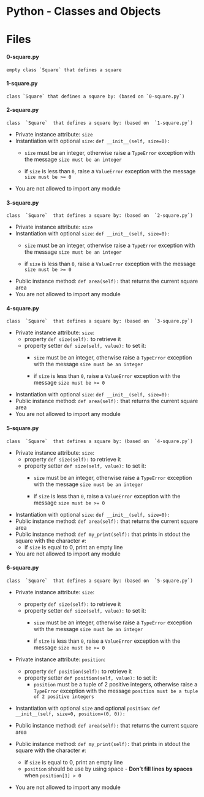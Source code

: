 # Python - Classes and Objects


# Files

#### 0-square.py
	empty class `Square` that defines a square
#### 1-square.py
	class `Square` that defines a square by: (based on `0-square.py`)
#### 2-square.py
	class  `Square`  that defines a square by: (based on  `1-square.py`)

-   Private instance attribute:  `size`
-   Instantiation with optional  `size`:  `def __init__(self, size=0):`
    -   `size`  must be an integer, otherwise raise a  `TypeError`  exception with the message  `size must be an integer`  
        
    -   if  `size`  is less than  `0`, raise a  `ValueError`  exception with the message  `size must be >= 0`
-   You are not allowed to import any module
#### 3-square.py
	class  `Square`  that defines a square by: (based on  `2-square.py`)

-   Private instance attribute:  `size`
-   Instantiation with optional  `size`:  `def __init__(self, size=0):`
    -   `size`  must be an integer, otherwise raise a  `TypeError`  exception with the message  `size must be an integer`  
        
    -   if  `size`  is less than  `0`, raise a  `ValueError`  exception with the message  `size must be >= 0`
-   Public instance method:  `def area(self):`  that returns the current square area
-   You are not allowed to import any module
#### 4-square.py
	class  `Square`  that defines a square by: (based on  `3-square.py`)

-   Private instance attribute:  `size`:
    -   property  `def size(self):`  to retrieve it
    -   property setter  `def size(self, value):`  to set it:
        -   `size`  must be an integer, otherwise raise a  `TypeError`  exception with the message  `size must be an integer`  
            
        -   if  `size`  is less than  `0`, raise a  `ValueError`  exception with the message  `size must be >= 0`
-   Instantiation with optional  `size`:  `def __init__(self, size=0):`
-   Public instance method:  `def area(self):`  that returns the current square area
-   You are not allowed to import any module
#### 5-square.py
	class  `Square`  that defines a square by: (based on  `4-square.py`)

-   Private instance attribute:  `size`:
    -   property  `def size(self):`  to retrieve it
    -   property setter  `def size(self, value):`  to set it:
        -   `size`  must be an integer, otherwise raise a  `TypeError`  exception with the message  `size must be an integer`  
            
        -   if  `size`  is less than  `0`, raise a  `ValueError`  exception with the message  `size must be >= 0`
-   Instantiation with optional  `size`:  `def __init__(self, size=0):`
-   Public instance method:  `def area(self):`  that returns the current square area
-   Public instance method:  `def my_print(self):`  that prints in stdout the square with the character  `#`:
    -   if  `size`  is equal to 0, print an empty line
-   You are not allowed to import any module
#### 6-square.py
	class  `Square`  that defines a square by: (based on  `5-square.py`)

-   Private instance attribute:  `size`:
    -   property  `def size(self):`  to retrieve it
    -   property setter  `def size(self, value):`  to set it:
        -   `size`  must be an integer, otherwise raise a  `TypeError`  exception with the message  `size must be an integer`  
            
        -   if  `size`  is less than  `0`, raise a  `ValueError`  exception with the message  `size must be >= 0`
-   Private instance attribute:  `position`:
    -   property  `def position(self):`  to retrieve it
    -   property setter  `def position(self, value):`  to set it:
        -   `position`  must be a tuple of 2 positive integers, otherwise raise a  `TypeError`  exception with the message  `position must be a tuple of 2 positive integers`  
            
-   Instantiation with optional  `size`  and optional  `position`:  `def __init__(self, size=0, position=(0, 0)):`
-   Public instance method:  `def area(self):`  that returns the current square area
-   Public instance method:  `def my_print(self):`  that prints in stdout the square with the character  `#`:
    -   if  `size`  is equal to 0, print an empty line
    -   `position`  should be use by using space -  **Don’t fill lines by spaces**  when  `position[1] > 0`
-   You are not allowed to import any module
